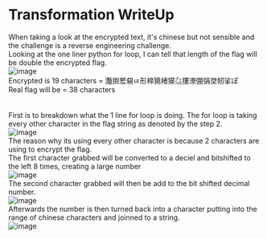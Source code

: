 # Transformation WriteUp

When taking a look at the encrypted text, it's chinese but not sensible and the challenge is a reverse engineering challenge.</br>
Looking at the one liner python for loop, I can tell that length of the flag will be double the encrypted flag.</br>
![image](https://github.com/ShadowBringer007/CTF_Repository/assets/47370367/d7e686cb-77b6-4b2a-a1ca-fba4694abc97)</br>
Encrypted is 19 characters = 灩捯䍔䙻ㄶ形楴獟楮獴㌴摟潦弸弲㘶㠴挲ぽ</br>
Real flag will be = 38 characters</br>
</br>
</br>
First is to breakdown what the 1 line for loop is doing. The for loop is taking every other character in the flag string as denoted by the step 2.</br>
![image](https://github.com/ShadowBringer007/CTF_Repository/assets/47370367/1ef9938e-53ec-4656-84f9-546e42d50c4b)
</br>
The reason why its using every other character is because 2 characters are using to encrypt the flag.</br>
The first character grabbed will be converted to a deciel and bitshifted to the left 8 times, creating a large number</br>
![image](https://github.com/ShadowBringer007/CTF_Repository/assets/47370367/01204d0f-e33d-4eee-bf15-5b7ad3f68093)
</br>
The second character grabbed will then be add to the bit shifted decimal number.</br>
![image](https://github.com/ShadowBringer007/CTF_Repository/assets/47370367/a38f23e3-f81f-4c65-9ec9-754526058456)
</br>
Afterwards the number is then turned back into a character putting into the range of chinese characters and joinned to a string.</br>
![image](https://github.com/ShadowBringer007/CTF_Repository/assets/47370367/431fdca3-e61b-4f47-9f3d-3abc343addb2)
</br>

